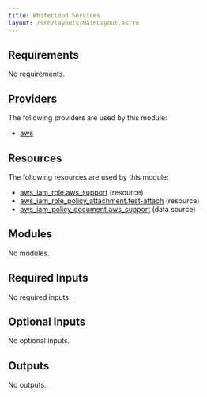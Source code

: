 ```yaml
---
title: Whitecloud Services
layout: /src/layouts/MainLayout.astro
---
```




## Requirements

No requirements.

## Providers

The following providers are used by this module:

- <a name="provider_aws"></a> [aws](#provider\_aws)

## Resources

The following resources are used by this module:

- [aws_iam_role.aws_support](https://registry.terraform.io/providers/hashicorp/aws/latest/docs/resources/iam_role) (resource)
- [aws_iam_role_policy_attachment.test-attach](https://registry.terraform.io/providers/hashicorp/aws/latest/docs/resources/iam_role_policy_attachment) (resource)
- [aws_iam_policy_document.aws_support](https://registry.terraform.io/providers/hashicorp/aws/latest/docs/data-sources/iam_policy_document) (data source)

## Modules

No modules.

## Required Inputs

No required inputs.

## Optional Inputs

No optional inputs.

## Outputs

No outputs.



